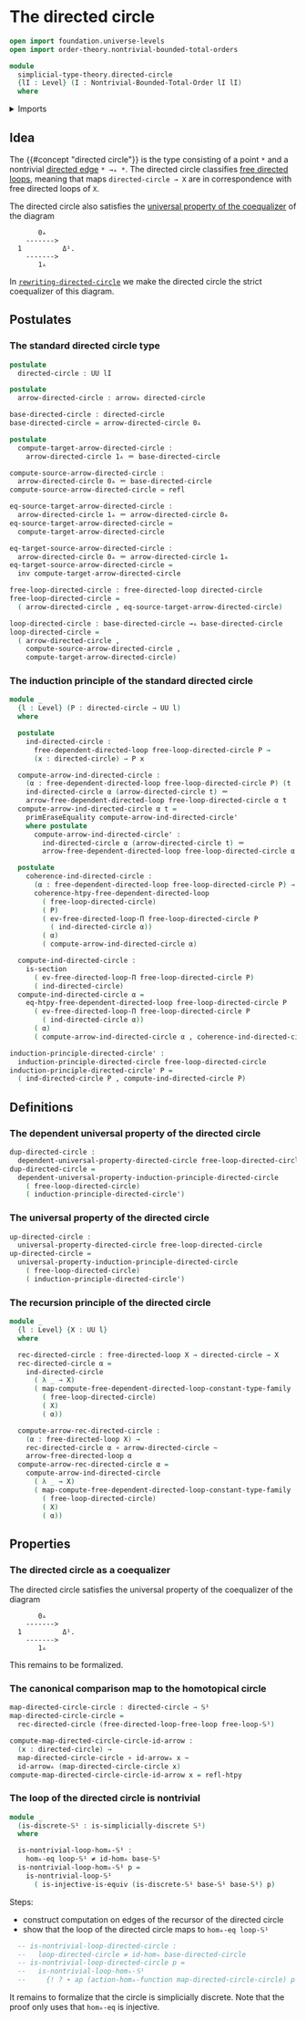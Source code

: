 # The directed circle

```agda
open import foundation.universe-levels
open import order-theory.nontrivial-bounded-total-orders

module
  simplicial-type-theory.directed-circle
  {lI : Level} (I : Nontrivial-Bounded-Total-Order lI lI)
  where
```

<details><summary>Imports</summary>

```agda
open import elementary-number-theory.natural-numbers

open import foundation.action-on-identifications-dependent-functions
open import foundation.action-on-identifications-functions
open import foundation.booleans
open import foundation.cartesian-product-types
open import foundation.conjunction
open import foundation.coproduct-types
open import foundation.dependent-pair-types
open import foundation.disjunction
open import foundation.empty-types
open import foundation.equality-dependent-pair-types
open import foundation.equivalences
open import foundation.function-extensionality
open import foundation.function-types
open import foundation.functoriality-dependent-pair-types
open import foundation.homotopies
open import foundation.identity-types
open import foundation.injective-maps
open import foundation.negated-equality
open import foundation.propositions
open import foundation.retractions
open import foundation.sections
open import foundation.sets
open import foundation.subtypes
open import foundation.type-arithmetic-dependent-pair-types
open import foundation.unit-type
open import foundation.universe-levels

open import reflection.erasing-equality

open import simplicial-type-theory.action-on-directed-edges-functions I
open import simplicial-type-theory.arrows I
open import simplicial-type-theory.directed-edges I
open import simplicial-type-theory.directed-interval-type I
open import simplicial-type-theory.free-directed-loops I
open import simplicial-type-theory.inequality-directed-interval-type I
open import simplicial-type-theory.simplicially-discrete-types I
open import simplicial-type-theory.universal-property-directed-circle I

open import synthetic-homotopy-theory.circle
```

</details>

## Idea

The {{#concept "directed circle"}} is the type consisting of a point `*` and a
nontrivial [directed edge](simplicial-type-theory.directed-edges.md) `* →▵ *`.
The directed circle classifies
[free directed loops](simplicial-type-theory.free-directed-loops.md), meaning
that maps `directed-circle → X` are in correspondence with free directed loops
of `X`.

The directed circle also satisfies the
[universal property of the coequalizer](synthetic-homotopy-theory.universal-property-coequalizers.md)
of the diagram

```text
       0▵
    ------->
  1          Δ¹.
    ------->
       1▵
```

In
[`rewriting-directed-circle`](simplicial-type-theory.rewriting-directed-circle.md)
we make the directed circle the strict coequalizer of this diagram.

## Postulates

### The standard directed circle type

```agda
postulate
  directed-circle : UU lI

postulate
  arrow-directed-circle : arrow▵ directed-circle

base-directed-circle : directed-circle
base-directed-circle = arrow-directed-circle 0▵

postulate
  compute-target-arrow-directed-circle :
    arrow-directed-circle 1▵ ＝ base-directed-circle

compute-source-arrow-directed-circle :
  arrow-directed-circle 0▵ ＝ base-directed-circle
compute-source-arrow-directed-circle = refl

eq-source-target-arrow-directed-circle :
  arrow-directed-circle 1▵ ＝ arrow-directed-circle 0▵
eq-source-target-arrow-directed-circle =
  compute-target-arrow-directed-circle

eq-target-source-arrow-directed-circle :
  arrow-directed-circle 0▵ ＝ arrow-directed-circle 1▵
eq-target-source-arrow-directed-circle =
  inv compute-target-arrow-directed-circle

free-loop-directed-circle : free-directed-loop directed-circle
free-loop-directed-circle =
  ( arrow-directed-circle , eq-source-target-arrow-directed-circle)

loop-directed-circle : base-directed-circle →▵ base-directed-circle
loop-directed-circle =
  ( arrow-directed-circle ,
    compute-source-arrow-directed-circle ,
    compute-target-arrow-directed-circle)
```

### The induction principle of the standard directed circle

```agda
module _
  {l : Level} (P : directed-circle → UU l)
  where

  postulate
    ind-directed-circle :
      free-dependent-directed-loop free-loop-directed-circle P →
      (x : directed-circle) → P x

  compute-arrow-ind-directed-circle :
    (α : free-dependent-directed-loop free-loop-directed-circle P) (t : Δ¹) →
    ind-directed-circle α (arrow-directed-circle t) ＝
    arrow-free-dependent-directed-loop free-loop-directed-circle α t
  compute-arrow-ind-directed-circle α t =
    primEraseEquality compute-arrow-ind-directed-circle'
    where postulate
      compute-arrow-ind-directed-circle' :
        ind-directed-circle α (arrow-directed-circle t) ＝
        arrow-free-dependent-directed-loop free-loop-directed-circle α t

  postulate
    coherence-ind-directed-circle :
      (α : free-dependent-directed-loop free-loop-directed-circle P) →
      coherence-htpy-free-dependent-directed-loop
        ( free-loop-directed-circle)
        ( P)
        ( ev-free-directed-loop-Π free-loop-directed-circle P
          ( ind-directed-circle α))
        ( α)
        ( compute-arrow-ind-directed-circle α)

  compute-ind-directed-circle :
    is-section
      ( ev-free-directed-loop-Π free-loop-directed-circle P)
      ( ind-directed-circle)
  compute-ind-directed-circle α =
    eq-htpy-free-dependent-directed-loop free-loop-directed-circle P
      ( ev-free-directed-loop-Π free-loop-directed-circle P
        ( ind-directed-circle α))
      ( α)
      ( compute-arrow-ind-directed-circle α , coherence-ind-directed-circle α)

induction-principle-directed-circle' :
  induction-principle-directed-circle free-loop-directed-circle
induction-principle-directed-circle' P =
  ( ind-directed-circle P , compute-ind-directed-circle P)
```

## Definitions

### The dependent universal property of the directed circle

```agda
dup-directed-circle :
  dependent-universal-property-directed-circle free-loop-directed-circle
dup-directed-circle =
  dependent-universal-property-induction-principle-directed-circle
    ( free-loop-directed-circle)
    ( induction-principle-directed-circle')
```

### The universal property of the directed circle

```agda
up-directed-circle :
  universal-property-directed-circle free-loop-directed-circle
up-directed-circle =
  universal-property-induction-principle-directed-circle
    ( free-loop-directed-circle)
    ( induction-principle-directed-circle')
```

### The recursion principle of the directed circle

```agda
module _
  {l : Level} {X : UU l}
  where

  rec-directed-circle : free-directed-loop X → directed-circle → X
  rec-directed-circle α =
    ind-directed-circle
      ( λ _ → X)
      ( map-compute-free-dependent-directed-loop-constant-type-family
        ( free-loop-directed-circle)
        ( X)
        ( α))

  compute-arrow-rec-directed-circle :
    (α : free-directed-loop X) →
    rec-directed-circle α ∘ arrow-directed-circle ~
    arrow-free-directed-loop α
  compute-arrow-rec-directed-circle α =
    compute-arrow-ind-directed-circle
      ( λ _ → X)
      ( map-compute-free-dependent-directed-loop-constant-type-family
        ( free-loop-directed-circle)
        ( X)
        ( α))
```

## Properties

### The directed circle as a coequalizer

The directed circle satisfies the universal property of the coequalizer of the
diagram

```text
       0▵
    ------->
  1          Δ¹.
    ------->
       1▵
```

This remains to be formalized.

### The canonical comparison map to the homotopical circle

```agda
map-directed-circle-circle : directed-circle → 𝕊¹
map-directed-circle-circle =
  rec-directed-circle (free-directed-loop-free-loop free-loop-𝕊¹)

compute-map-directed-circle-circle-id-arrow :
  (x : directed-circle) →
  map-directed-circle-circle ∘ id-arrow▵ x ~
  id-arrow▵ (map-directed-circle-circle x)
compute-map-directed-circle-circle-id-arrow x = refl-htpy
```

### The loop of the directed circle is nontrivial

```agda
module _
  (is-discrete-𝕊¹ : is-simplicially-discrete 𝕊¹)
  where

  is-nontrivial-loop-hom▵-𝕊¹ :
    hom▵-eq loop-𝕊¹ ≠ id-hom▵ base-𝕊¹
  is-nontrivial-loop-hom▵-𝕊¹ p =
    is-nontrivial-loop-𝕊¹
      ( is-injective-is-equiv (is-discrete-𝕊¹ base-𝕊¹ base-𝕊¹) p)
```

Steps:

- construct computation on edges of the recursor of the directed circle
- show that the loop of the directed circle maps to `hom▵-eq loop-𝕊¹`

```agda
  -- is-nontrivial-loop-directed-circle :
  --   loop-directed-circle ≠ id-hom▵ base-directed-circle
  -- is-nontrivial-loop-directed-circle p =
  --   is-nontrivial-loop-hom▵-𝕊¹
  --     {! ? ∙ ap (action-hom▵-function map-directed-circle-circle) p ∙ ? !}
```

It remains to formalize that the circle is simplicially discrete. Note that the
proof only uses that `hom▵-eq` is injective.
